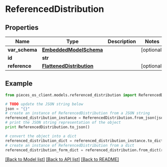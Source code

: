 # ReferencedDistribution



## Properties

Name | Type | Description | Notes
------------ | ------------- | ------------- | -------------
**var_schema** | [**EmbeddedModelSchema**](EmbeddedModelSchema) |  | [optional] 
**id** | **str** |  | 
**reference** | [**FlattenedDistribution**](FlattenedDistribution) |  | [optional] 

## Example

```python
from pieces_os_client.models.referenced_distribution import ReferencedDistribution

# TODO update the JSON string below
json = "{}"
# create an instance of ReferencedDistribution from a JSON string
referenced_distribution_instance = ReferencedDistribution.from_json(json)
# print the JSON string representation of the object
print ReferencedDistribution.to_json()

# convert the object into a dict
referenced_distribution_dict = referenced_distribution_instance.to_dict()
# create an instance of ReferencedDistribution from a dict
referenced_distribution_form_dict = referenced_distribution.from_dict(referenced_distribution_dict)
```
[[Back to Model list]](../README#documentation-for-models) [[Back to API list]](../README#documentation-for-api-endpoints) [[Back to README]](../README)


